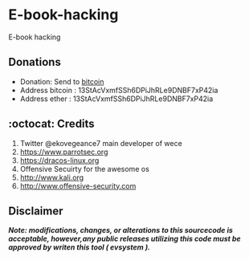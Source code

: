 # E-book-hacking
E-book hacking

## Donations

- Donation: Send to [bitcoin](https://blockchain.info/address/13StAcVxmfSSh6DPiJhRLe9DNBF7xP42ia)
- Address bitcoin : 13StAcVxmfSSh6DPiJhRLe9DNBF7xP42ia
- Address ether   : 13StAcVxmfSSh6DPiJhRLe9DNBF7xP42ia



## :octocat: Credits
1. Twitter @ekovegeance7  main developer of wece
2. https://www.parrotsec.org
3. https://dracos-linux.org
4. Offensive Secuirty for the awesome os
5. http://www.kali.org
6. http://www.offensive-security.com

## Disclaimer

***Note: modifications, changes, or alterations to this sourcecode is acceptable, however,any public releases utilizing this code must be approved by writen this tool ( evsystem ).***

